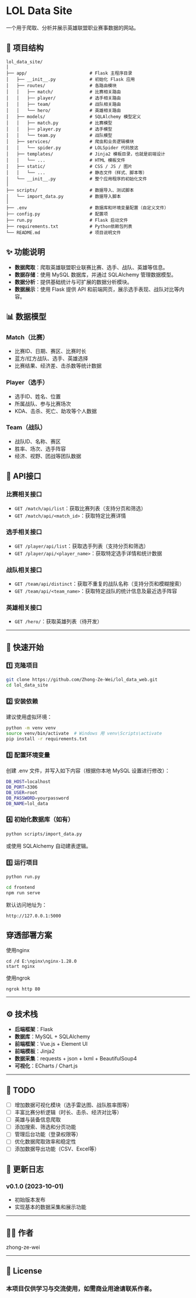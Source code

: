 # LOL Data Site

一个用于爬取、分析并展示英雄联盟职业赛事数据的网站。

## 🔧 项目结构

```
lol_data_site/
│
├── app/                        # Flask 主程序目录
│   ├── __init__.py             # 初始化 Flask 应用
│   ├── routes/                 # 各路由模块
│   │   ├── match/              # 比赛相关路由
│   │   ├── player/             # 选手相关路由
│   │   ├── team/               # 战队相关路由
│   │   └── hero/               # 英雄相关路由
│   ├── models/                 # SQLAlchemy 模型定义
│   │   ├── match.py            # 比赛模型
│   │   ├── player.py           # 选手模型
│   │   └── team.py             # 战队模型
│   ├── services/               # 爬虫和业务逻辑模块
│   │   └── spider.py           # LOLSpider 代码放这
│   ├── templates/              # Jinja2 模板目录，也就是前端设计
│   │   └── ...                 # HTML 模板文件
│   ├── static/                 # CSS / JS / 图片
│   │   └── ...                 # 静态文件（样式、脚本等）
│   └── __init__.py             # 整个应用程序的初始化文件
│
├── scripts/                    # 数据导入、测试脚本
│   └── import_data.py          # 数据导入脚本
│
├── .env                        # 数据库和环境变量配置（自定义文件）
├── config.py                   # 配置项
├── run.py                      # Flask 启动文件
├── requirements.txt            # Python依赖包列表
└── README.md                   # 项目说明文件
```

## ✨ 功能说明

- **数据爬取**：爬取英雄联盟职业联赛比赛、选手、战队、英雄等信息。
- **数据存储**：使用 MySQL 数据库，并通过 SQLAlchemy 管理数据模型。
- **数据分析**：提供基础统计与可扩展的数据分析模块。
- **数据展示**：使用 Flask 提供 API 和前端网页，展示选手表现、战队对比等内容。

## 📊 数据模型

### Match（比赛）
- 比赛ID、日期、赛区、比赛时长
- 蓝方/红方战队、选手、英雄选择
- 比赛结果、经济差、击杀数等统计数据

### Player（选手）
- 选手ID、姓名、位置
- 所属战队、参与比赛场次
- KDA、击杀、死亡、助攻等个人数据

### Team（战队）
- 战队ID、名称、赛区
- 胜率、场次、选手阵容
- 经济、视野、团战等团队数据

## 🔌 API接口

### 比赛相关接口
- `GET /match/api/list`：获取比赛列表（支持分页和筛选）
- `GET /match/api/<match_id>`：获取特定比赛详情

### 选手相关接口
- `GET /player/api/list`：获取选手列表（支持分页和筛选）
- `GET /player/api/<player_name>`：获取特定选手详情和统计数据

### 战队相关接口
- `GET /team/api/distinct`：获取不重复的战队名称（支持分页和模糊搜索）
- `GET /team/api/<team_name>`：获取特定战队的统计信息及最近选手阵容

### 英雄相关接口
- `GET /hero/`：获取英雄列表（待开发）

---
## 🚀 快速开始

### 1️⃣ 克隆项目

```bash
git clone https://github.com/Zhong-Ze-Wei/lol_data_web.git
cd lol_data_site
```

### 2️⃣ 安装依赖
建议使用虚拟环境：
```bash
python -m venv venv
source venv/bin/activate  # Windows 用 venv\Scripts\activate
pip install -r requirements.txt
```

### 3️⃣ 配置环境变量
创建 .env 文件，并写入如下内容（根据你本地 MySQL 设置进行修改）：
```bash
DB_HOST=localhost
DB_PORT=3306
DB_USER=root
DB_PASSWORD=yourpassword
DB_NAME=lol_data
```

### 4️⃣ 初始化数据库（如有）
```bash
python scripts/import_data.py
```
或使用 SQLAlchemy 自动建表逻辑。

### 5️⃣ 运行项目
```bash
python run.py

cd frontend
npm run serve
```
默认访问地址为：
```
http://127.0.0.1:5000
```

## 穿透部署方案
使用nginx
 ```
 cd /d E:\nginx\nginx-1.28.0
 start nginx
 ```
 使用ngrok
 ```
ngrok http 80
 ```
---
## ⚙️ 技术栈
- **后端框架**：Flask
- **数据库**：MySQL + SQLAlchemy
- **前端框架**：Vue.js + Element UI
- **前端模板**：Jinja2
- **数据采集**：requests + json + lxml + BeautifulSoup4
- **可视化**：ECharts / Chart.js

---

## 📌 TODO
- [ ] 增加数据可视化模块（选手雷达图、战队胜率图等）
- [ ] 丰富比赛分析逻辑（时长、击杀、经济对比等）
- [ ] 英雄与装备信息爬取
- [ ] 添加搜索、筛选和分页功能
- [ ] 管理后台功能（登录权限等）
- [ ] 优化数据爬取效率和稳定性
- [ ] 添加数据导出功能（CSV、Excel等）

## 🔄 更新日志
### v0.1.0 (2023-10-01)
- 初始版本发布
- 实现基本的数据采集和展示功能

---

## 🧑‍💻 作者
zhong-ze-wei

---

## 📄 License
### 本项目仅供学习与交流使用，如需商业用途请联系作者。
